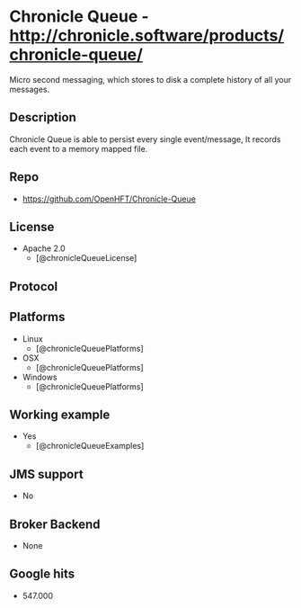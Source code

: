 # Chronicle Queue - http://chronicle.software/products/chronicle-queue/
Micro second messaging, which stores to disk a complete history of all your messages.


## Description
Chronicle Queue is able to persist every single event/message, It records each event to a memory mapped file.


## Repo
- https://github.com/OpenHFT/Chronicle-Queue


## License
- Apache 2.0
    - [@chronicleQueueLicense]


## Protocol


## Platforms
- Linux
    - [@chronicleQueuePlatforms]
- OSX
    - [@chronicleQueuePlatforms]
- Windows
    - [@chronicleQueuePlatforms]


## Working example
- Yes
    - [@chronicleQueueExamples]


## JMS support
- No


## Broker Backend
- None


## Google hits
- 547.000

